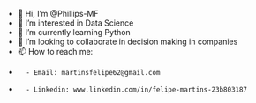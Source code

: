 - 👋 Hi, I’m @Phillips-MF
- 👀 I’m interested in Data Science 
- 🌱 I’m currently learning Python
- 💞️ I’m looking to collaborate in decision making in companies
- 📫 How to reach me:
-       - Email: martinsfelipe62@gmail.com  
-       - Linkedin: www.linkedin.com/in/felipe-martins-23b803187


<!---
Phillips-MF/Phillips-MF is a ✨ special ✨ repository because its `README.md` (this file) appears on your GitHub profile.
You can click the Preview link to take a look at your changes.
--->
